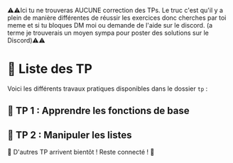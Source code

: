 ⚠️⚠️Ici tu ne trouveras AUCUNE correction des TPs. Le truc c'est qu'il y a plein de manière différentes de réussir les exercices donc cherches par toi meme et si tu bloques DM moi ou demande de l'aide sur le discord. (a terme je trouverais un moyen sympa pour poster des solutions sur le Discord)⚠️⚠️
# 📂 Liste des TP

Voici les différents travaux pratiques disponibles dans le dossier `tp` :

## 🔹 TP 1 : Apprendre les fonctions de base

## 🔹 TP 2 : Manipuler les listes

📌 D'autres TP arrivent bientôt ! Reste connecté ! 🚀
